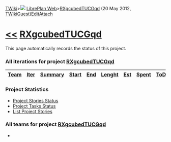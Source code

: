 [TWiki](Main_WebHome)&gt;![](/twiki/pub/TWiki/TWikiDocGraphics/web-bg-small.gif) [LibrePlan Web](LibrePlan_WebHome)&gt;[RXgcubedTUCGqd](LibrePlan_RXgcubedTUCGqd "Topic revision: 1 (20 May 2012 - 13:25:22)") (20 May 2012, [TWikiGuest](Main_TWikiGuest))[Edit](LibrePlan_RXgcubedTUCGqd?t=1520343722 "Edit this topic text")[Attach](/twiki/bin/attach/LibrePlan/RXgcubedTUCGqd "Attach an image or document to this topic")  

 [&lt;&lt;](LibrePlan_WebHome) [RXgcubedTUCGqd](LibrePlan_RXgcubedTUCGqd)
=========================================================================

This page automatically records the status of this project.

###  All iterations for project [RXgcubedTUCGqd](LibrePlan_RXgcubedTUCGqd)

| [Team](LibrePlan_RXgcubedTUCGqd?sortcol=0;table=1;up=0#sorted_table "Sort by this column") | [Iter](LibrePlan_RXgcubedTUCGqd?sortcol=1;table=1;up=0#sorted_table "Sort by this column") | [Summary](LibrePlan_RXgcubedTUCGqd?sortcol=2;table=1;up=0#sorted_table "Sort by this column") | [Start](LibrePlan_RXgcubedTUCGqd?sortcol=3;table=1;up=0#sorted_table "Sort by this column") | [End](LibrePlan_RXgcubedTUCGqd?sortcol=4;table=1;up=0#sorted_table "Sort by this column") | [Lenght](LibrePlan_RXgcubedTUCGqd?sortcol=5;table=1;up=0#sorted_table "Sort by this column") | [Est](LibrePlan_RXgcubedTUCGqd?sortcol=6;table=1;up=0#sorted_table "Sort by this column") | [Spent](LibrePlan_RXgcubedTUCGqd?sortcol=7;table=1;up=0#sorted_table "Sort by this column") | [ToDo](LibrePlan_RXgcubedTUCGqd?sortcol=8;table=1;up=0#sorted_table "Sort by this column") | [Progress](LibrePlan_RXgcubedTUCGqd?sortcol=9;table=1;up=0#sorted_table "Sort by this column") | [Done](LibrePlan_RXgcubedTUCGqd?sortcol=10;table=1;up=0#sorted_table "Sort by this column") | [Overrun](LibrePlan_RXgcubedTUCGqd?sortcol=11;table=1;up=0#sorted_table "Sort by this column") |
|--------------------------------------------------------------------------------------------|--------------------------------------------------------------------------------------------|-----------------------------------------------------------------------------------------------|---------------------------------------------------------------------------------------------|-------------------------------------------------------------------------------------------|----------------------------------------------------------------------------------------------|-------------------------------------------------------------------------------------------|---------------------------------------------------------------------------------------------|--------------------------------------------------------------------------------------------|------------------------------------------------------------------------------------------------|---------------------------------------------------------------------------------------------|------------------------------------------------------------------------------------------------|

###  Project Statistics

-   [Project Stories Status](/twiki/bin/view/LibrePlan)
-   [Project Tasks Status](/twiki/bin/view/LibrePlan)
-   [List Project Stories](/twiki/bin/view/LibrePlan)

###  All teams for project [RXgcubedTUCGqd](LibrePlan_RXgcubedTUCGqd)

-   
